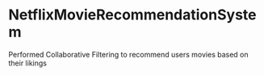# NetflixMovieRecommendationSystem
Performed Collaborative Filtering to recommend users movies based on their likings

